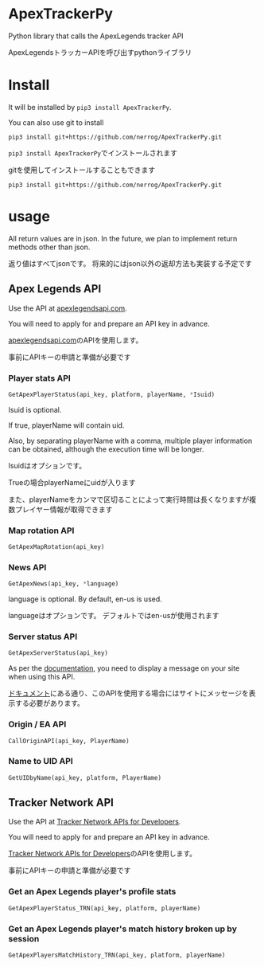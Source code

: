 # ApexTrackerPy
Python library that calls the ApexLegends tracker API

ApexLegendsトラッカーAPIを呼び出すpythonライブラリ

# Install
It will be installed by `pip3 install ApexTrackerPy`.

You can also use git to install

`pip3 install git+https://github.com/nerrog/ApexTrackerPy.git`


`pip3 install ApexTrackerPy`でインストールされます

gitを使用してインストールすることもできます

`pip3 install git+https://github.com/nerrog/ApexTrackerPy.git`

# usage

All return values are in json.
In the future, we plan to implement return methods other than json.

返り値はすべてjsonです。
将来的にはjson以外の返却方法も実装する予定です

## Apex Legends API
Use the API at [apexlegendsapi.com](https://apexlegendsapi.com/).

You will need to apply for and prepare an API key in advance.

[apexlegendsapi.com](https://apexlegendsapi.com/)のAPIを使用します。

事前にAPIキーの申請と準備が必要です

### Player stats API
```py
GetApexPlayerStatus(api_key, platform, playerName, *Isuid)
```
Isuid is optional.

If true, playerName will contain uid.

Also, by separating playerName with a comma, multiple player information can be obtained, although the execution time will be longer.

Isuidはオプションです。

Trueの場合playerNameにuidが入ります

また、playerNameをカンマで区切ることによって実行時間は長くなりますが複数プレイヤー情報が取得できます

### Map rotation API
```py
GetApexMapRotation(api_key)
```

### News API
```py
GetApexNews(api_key, *language)
```
language is optional.
By default, en-us is used.

languageはオプションです。
デフォルトではen-usが使用されます

### Server status API
```py
GetApexServerStatus(api_key)
```
As per the [documentation](https://apexlegendsapi.com/documentation.php#buttons-section), you need to display a message on your site when using this API.

[ドキュメント](https://apexlegendsapi.com/documentation.php#buttons-section)にある通り、このAPIを使用する場合にはサイトにメッセージを表示する必要があります。

### Origin / EA API
```py
CallOriginAPI(api_key, PlayerName)
```

### Name to UID API
```py
GetUIDbyName(api_key, platform, PlayerName)
```

## Tracker Network API
Use the API at [Tracker Network APIs for Developers](https://tracker.gg/developers/docs/titles/apex).

You will need to apply for and prepare an API key in advance.

[Tracker Network APIs for Developers](https://tracker.gg/developers/docs/titles/apex)のAPIを使用します。

事前にAPIキーの申請と準備が必要です

### Get an Apex Legends player's profile stats
```py
GetApexPlayerStatus_TRN(api_key, platform, playerName)
```

### Get an Apex Legends player's match history broken up by session
```py
GetApexPlayersMatchHistory_TRN(api_key, platform, playerName)
```